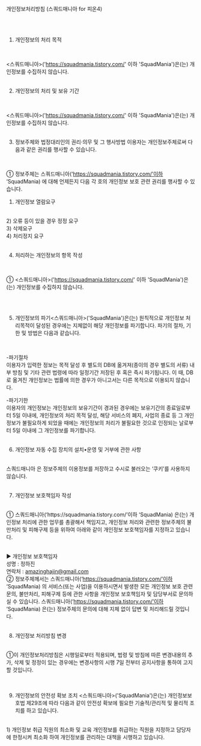 개인정보처리방침 (스쿼드매니아 for 피온4)

<br>
<br>


1. 개인정보의 처리 목적 
<br>


 <스쿼드매니아>('https://squadmania.tistory.com/' 이하 'SquadMania')은(는) 개인정보를 수집하지 않습니다.
<br>
<br>
 

2. 개인정보의 처리 및 보유 기간
<br>

 <스쿼드매니아>('https://squadmania.tistory.com/' 이하 'SquadMania')은(는) 개인정보를 수집하지 않습니다.
<br>
<br>

 

3. 정보주체와 법정대리인의 권리·의무 및 그 행사방법 이용자는 개인정보주체로써 다음과 같은 권리를 행사할 수 있습니다.
<br>

① 정보주체는 스쿼드매니아(‘https://squadmania.tistory.com/’이하 ‘SquadMania) 에 대해 언제든지 다음 각 호의 개인정보 보호 관련 권리를 행사할 수 있습니다.
<br>

1) 개인정보 열람요구
<br>
2) 오류 등이 있을 경우 정정 요구
<br>
3) 삭제요구
<br>
4) 처리정지 요구
<br>
<br>



4. 처리하는 개인정보의 항목 작성
<br>

① <스쿼드매니아>('https://squadmania.tistory.com/' 이하 'SquadMania')은(는) 개인정보를 수집하지 않습니다.

<br>
<br>


5. 개인정보의 파기<스쿼드매니아>('SquadMania')은(는) 원칙적으로 개인정보 처리목적이 달성된 경우에는 지체없이 해당 개인정보를 파기합니다. 파기의 절차, 기한 및 방법은 다음과 같습니다.
<br>

-파기절차
<br>
이용자가 입력한 정보는 목적 달성 후 별도의 DB에 옮겨져(종이의 경우 별도의 서류) 내부 방침 및 기타 관련 법령에 따라 일정기간 저장된 후 혹은 즉시 파기됩니다. 이 때, DB로 옮겨진 개인정보는 법률에 의한 경우가 아니고서는 다른 목적으로 이용되지 않습니다.
<br>

-파기기한
<br>
이용자의 개인정보는 개인정보의 보유기간이 경과된 경우에는 보유기간의 종료일로부터 5일 이내에, 개인정보의 처리 목적 달성, 해당 서비스의 폐지, 사업의 종료 등 그 개인정보가 불필요하게 되었을 때에는 개인정보의 처리가 불필요한 것으로 인정되는 날로부터 5일 이내에 그 개인정보를 파기합니다.
<br>
<br>



6. 개인정보 자동 수집 장치의 설치•운영 및 거부에 관한 사항
<br>
스쿼드매니아 은 정보주체의 이용정보를 저장하고 수시로 불러오는 ‘쿠키’를 사용하지 않습니다.
<br>
 <br>
 

7. 개인정보 보호책임자 작성
<br>
① 스쿼드매니아(‘https://squadmania.tistory.com/’이하 ‘SquadMania) 은(는) 개인정보 처리에 관한 업무를 총괄해서 책임지고, 개인정보 처리와 관련한 정보주체의 불만처리 및 피해구제 등을 위하여 아래와 같이 개인정보 보호책임자를 지정하고 있습니다.
<br>
<br>

▶ 개인정보 보호책임자
<br>
성명 : 정하진
<br>
연락처 : amazinghajin@gmail.com
<br>
② 정보주체께서는 스쿼드매니아(‘https://squadmania.tistory.com/’이하 ‘SquadMania) 의 서비스(또는 사업)을 이용하시면서 발생한 모든 개인정보 보호 관련 문의, 불만처리, 피해구제 등에 관한 사항을 개인정보 보호책임자 및 담당부서로 문의하실 수 있습니다. 스쿼드매니아(‘https://squadmania.tistory.com/’이하 ‘SquadMania) 은(는) 정보주체의 문의에 대해 지체 없이 답변 및 처리해드릴 것입니다.
<br>
<br>


 

8. 개인정보 처리방침 변경
<br>
①이 개인정보처리방침은 시행일로부터 적용되며, 법령 및 방침에 따른 변경내용의 추가, 삭제 및 정정이 있는 경우에는 변경사항의 시행 7일 전부터 공지사항을 통하여 고지할 것입니다.

<br>
<br><br>


9. 개인정보의 안전성 확보 조치 <스쿼드매니아>('SquadMania')은(는) 개인정보보호법 제29조에 따라 다음과 같이 안전성 확보에 필요한 기술적/관리적 및 물리적 조치를 하고 있습니다.
<br>
 1) 개인정보 취급 직원의 최소화 및 교육
    개인정보를 취급하는 직원을 지정하고 담당자에 한정시켜 최소화 하여 개인정보를 관리하는 대책을 시행하고 있습니다.
<br>
<br>
